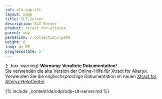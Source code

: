 ```yaml
---
ref: xfa-odp-slt
layout: page
title: SLT-Server
description: SLT-Server
product: xtract-for-alteryx
parent: odp
permalink: /:collection/:path
weight: 8
lang: de_DE
progressstate: 5
---
```


{: .box-warning}
**Warnung: Veraltete Dokumentation!** <br>
Sie verwenden die alte Version der Online-Hilfe für Xtract for Alteryx.<br>
Verwenden Sie die *englischsprachige* Dokumentation im neuen [Xtract for Alteryx HelpCenter](https://helpcenter.theobald-software.com/xtract-for-alteryx/documentation/introduction/).

{% include _content/de/odp/odp-slt-server.md %} 
